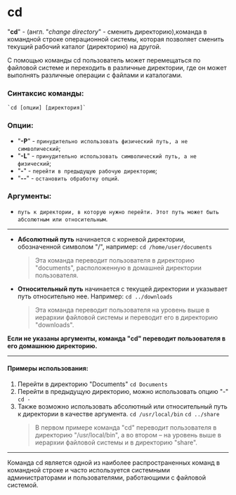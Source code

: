 # cd

"**cd**" - (англ. "*change directory*" - сменить директорию),команда в командной строке операционной системы, которая позволяет сменить текущий рабочий каталог (директорию) на другой.

С помощью команды cd пользователь может перемещаться по файловой системе и переходить в различные директории, где он может выполнять различные операции с файлами и каталогами.

### Синтаксис команды:
    `cd [опции] [директория]`

### Опции:
* "**-P**" - `принудительно использовать физический путь, а не символический`;
* "**-L**" - `принудительно использовать символический путь, а не физический`;
* "**-**" - `перейти в предыдущую рабочую директорию`;
* "**--**" - `остановить обработку опций`.

### Аргументы:
* `путь к директории, в которую нужно перейти. Этот путь может быть абсолютным или относительным`.

***

* **Абсолютный путь** начинается с корневой директории, обозначенной символом "/", например:
    `cd /home/user/documents`
    > Эта команда переводит пользователя в директорию "documents", расположенную в домашней директории пользователя.
* **Относительный путь** начинается с текущей директории и указывает путь относительно нее. Например:
    `cd ../downloads`
    > Эта команда переводит пользователя на уровень выше в иерархии файловой системы и переводит его в директорию "downloads".

**Если не указаны аргументы, команда "cd" переводит пользователя в его домашнюю директорию.**

****

#### Примеры использования:
1. Перейти в директорию "Documents"
    `cd Documents`
2. Перейти в предыдущую директорию, можно использовать опцию "-"
    `cd -`
3. Также возможно использовать абсолютный или относительный путь к директории в качестве аргумента.
    `cd /usr/local/bin`
    `cd ../share`
    > В первом примере команда "cd" переводит пользователя в директорию "/usr/local/bin", а во втором – на уровень выше в иерархии файловой системы и в директорию "share".

****

Команда cd является одной из наиболее распространенных команд в командной строке и часто используется системными администраторами и пользователями, работающими с файловой системой.
